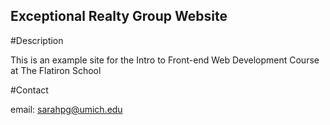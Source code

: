 Exceptional Realty Group Website
---
#Description


This is an example site for the Intro to Front-end Web Development Course at The Flatiron School 

#Contact

email: sarahpg@umich.edu